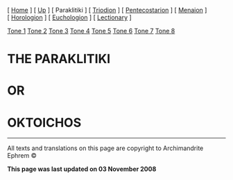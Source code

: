 \[ [Home](index.md) \] \[ [Up](liturgic.md) \] \[ Paraklitiki \] \[ [Triodion](triodion.md) \] \[ [Pentecostarion](pentecos.md) \] \[ [Menaion](menaion.md) \] \[ [Horologion](horologion.md) \] \[ [Euchologion](eucholog.md) \] \[ [Lectionary](lectionary.md) \]

[Tone 1](tone1.md)
[Tone 2](tone2.md)
[Tone 3](tone3.md)
[Tone 4](tone4.md)
[Tone 5](tone5.md)
[Tone 6](tone6.md)
[Tone 7](tone7.md)
[Tone 8](tone8.md)

THE PARAKLITIKI
===============

OR
==

OKTOICHOS
=========

------------------------------------------------------------------------

All texts and translations on this page are copyright to
Archimandrite Ephrem ©

**This page was last updated on 03 November 2008**
